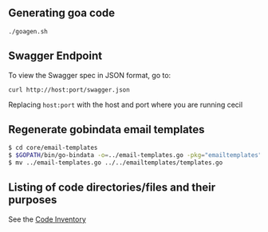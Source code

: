 
## Generating goa code

```
./goagen.sh
```

## Swagger Endpoint

To view the Swagger spec in JSON format, go to:

```
curl http://host:port/swagger.json
```

Replacing `host:port` with the host and port where you are running cecil

## Regenerate gobindata email templates

```bash
$ cd core/email-templates
$ $GOPATH/bin/go-bindata -o=../email-templates.go -pkg="emailtemplates" .
$ mv ../email-templates.go ../../emailtemplates/templates.go
```

## Listing of code directories/files and their purposes

See the [Code Inventory](docs/CodeInventory.md)
